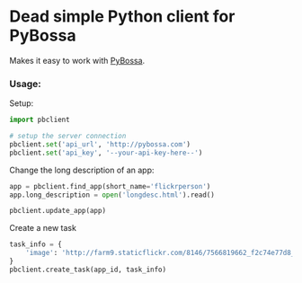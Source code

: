 # Dead simple Python client for PyBossa

Makes it easy to work with [PyBossa](http://pybossa.com).

### Usage:

Setup:

```python
import pbclient

# setup the server connection
pbclient.set('api_url', 'http://pybossa.com')
pbclient.set('api_key', '--your-api-key-here--')
```

Change the long description of an app:

```python
app = pbclient.find_app(short_name='flickrperson')
app.long_description = open('longdesc.html').read()

pbclient.update_app(app)
```

Create a new task

```python
task_info = {
    'image': 'http://farm9.staticflickr.com/8146/7566819662_f2c74e77d8_m.jpg'
}
pbclient.create_task(app_id, task_info)
```

